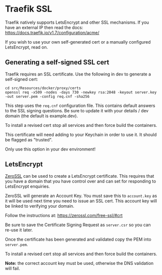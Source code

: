 # Traefik SSL

Traefik natively supports LetsEncrypt and other SSL mechanisms. If you have an external IP then
read the docs: https://docs.traefik.io/v1.7/configuration/acme/

If you wish to use your own self-generated cert or a manually configured LetsEncrypt, read on.

## Generating a self-signed SSL cert

Traefik requires an SSL certificate. Use the following in dev to generate a self-signed cert:

```shell script
cd src/Resources/docker/proxy/certs
openssl req -x509 -nodes -days 730 -newkey rsa:2048 -keyout server.key -out server.pem -config req.cnf -sha256
```

This step uses the `req.cnf` configuration file. This contains default answers to the SSL signing
questions. Be sure to update it with your details / dev domain (the default is example.dev).

To install a revised cert stop all services and then force build the containers.

This certificate will need adding to your Keychain in order to use it. It should be flagged as "trusted".

Only use this option in your dev environment!

## LetsEncrypt

[ZeroSSL](https://zerossl.com) can be used to create a LetsEncrypt certificate. This requires that you
have a domain that you have control over and can set for responding to LetsEncrypt enquiries.

ZeroSSL will generate an Account Key. You must save this to `account.key` as it will be used next
time you need to issue an SSL cert. This account key will be linked to verifying your domain.

Follow the instructions at: https://zerossl.com/free-ssl/#crt

Be sure to save the Certificate Signing Request as `server.csr` so you can re-use it later.

Once the certificate has been generated and validated copy the PEM into `server.pem`.

To install a revised cert stop all services and then force build the containers.

__Note:__ the correct account key must be used, otherwise the DNS validation will fail.
